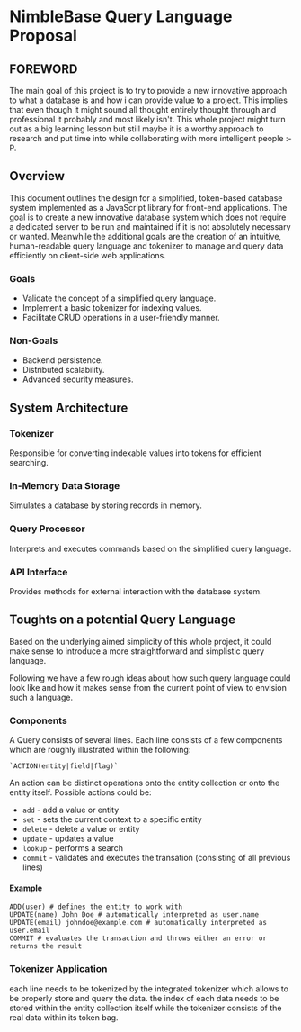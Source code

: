 # NimbleBase Query Language Proposal

## FOREWORD
The main goal of this project is to try to provide a new innovative approach to what a database is and how i can provide value to a project. This implies that even though it might sound all thought entirely thought through and professional it probably and most likely isn't. This whole project might turn out as a big learning lesson but still maybe it is a worthy approach to research and put time into while collaborating with more intelligent people :-P.

## Overview
This document outlines the design for a simplified, token-based database system implemented as a JavaScript library for front-end applications. The goal is to create a new innovative database system which does not require a dedicated server to be run and maintained if it is not absolutely necessary or wanted. Meanwhile the additional goals are the creation of an intuitive, human-readable query language and tokenizer to manage and query data efficiently on client-side web applications.

### Goals
- Validate the concept of a simplified query language.
- Implement a basic tokenizer for indexing values.
- Facilitate CRUD operations in a user-friendly manner.

### Non-Goals
- Backend persistence.
- Distributed scalability.
- Advanced security measures.

## System Architecture
### Tokenizer
Responsible for converting indexable values into tokens for efficient searching.

### In-Memory Data Storage
Simulates a database by storing records in memory.

### Query Processor
Interprets and executes commands based on the simplified query language.

### API Interface
Provides methods for external interaction with the database system.

## Toughts on a potential Query Language
Based on the underlying aimed simplicity of this whole project, it could make sense to introduce a more straightforward and simplistic query language.

Following we have a few rough ideas about how such query language could look like and how it makes sense from the current point of view to envision such a language.

### Components
A Query consists of several lines. Each line consists of a few components which are roughly illustrated within the following:

	`ACTION(entity|field|flag)`

An action can be distinct operations onto the entity collection or onto the entity itself.
Possible actions could be:

- `add` - add a value or entity
- `set` - sets the current context to a specific entity
- `delete` - delete a value or entity
- `update` - updates a value
- `lookup` - performs a search
- `commit` - validates and executes the transation (consisting of all previous lines)

#### Example
```
ADD(user) # defines the entity to work with
UPDATE(name) John Doe # automatically interpreted as user.name
UPDATE(email) johndoe@example.com # automatically interpreted as user.email
COMMIT # evaluates the transaction and throws either an error or returns the result
```

### Tokenizer Application
each line needs to be tokenized by the integrated tokenizer which allows to be properly store and query the data. the index of each data needs to be stored within the entity collection itself while the tokenizer consists of the real data within its token bag.
